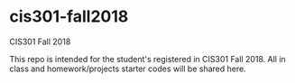 # cis301-fall2018
CIS301 Fall 2018

This repo is intended for the student's registered in CIS301 Fall 2018. All in class and homework/projects starter codes will be shared here.
